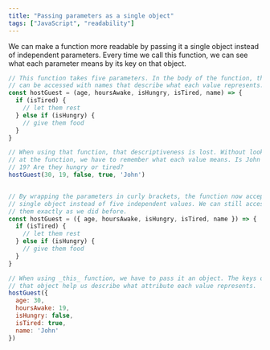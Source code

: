```yaml
---
title: "Passing parameters as a single object"
tags: ["JavaScript", "readability"]
---
```

We can make a function more readable by passing it a single object instead of independent parameters. Every time we call this function, we can see what each parameter means by its key on that object.

```js
// This function takes five parameters. In the body of the function, they
// can be accessed with names that describe what each value represents.
const hostGuest = (age, hoursAwake, isHungry, isTired, name) => {
  if (isTired) {
    // let them rest
  } else if (isHungry) {
    // give them food
  }
}

// When using that function, that descriptiveness is lost. Without looking
// at the function, we have to remember what each value means. Is John 30 or
// 19? Are they hungry or tired?
hostGuest(30, 19, false, true, 'John')


// By wrapping the parameters in curly brackets, the function now accepts a
// single object instead of five independent values. We can still access
// them exactly as we did before.
const hostGuest = ({ age, hoursAwake, isHungry, isTired, name }) => {
  if (isTired) {
    // let them rest
  } else if (isHungry) {
    // give them food
  }
}

// When using _this_ function, we have to pass it an object. The keys of
// that object help us describe what attribute each value represents.
hostGuest({
  age: 30,
  hoursAwake: 19,
  isHungry: false,
  isTired: true,
  name: 'John'
})
```
